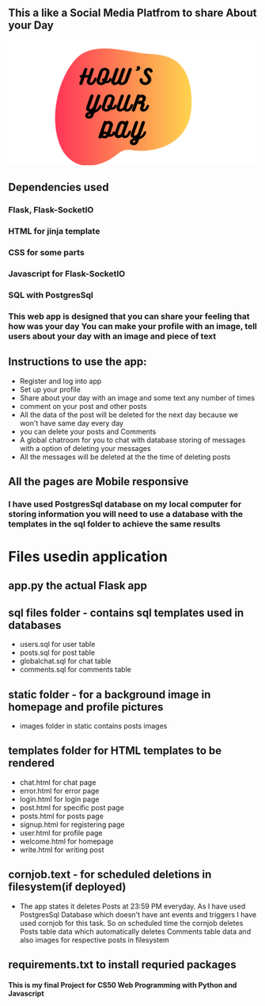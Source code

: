 ## This a like a Social Media Platfrom to share  About your Day
![logo](https://github.com/codekushi/howsyourday/blob/master/logo.png?raw=true)
## Dependencies used
### Flask, Flask-SocketIO
### HTML for jinja template
### CSS for some parts
### Javascript for Flask-SocketIO
### SQL with PostgresSql

### This web app is designed that you can share your feeling that how was your day You can make your profile with an image, tell users about your day with an image and piece of text

## Instructions to use the app:
- Register and log into app
- Set up your profile
- Share about your day with an image and some text any number of times
- comment on your post and other posts
- All the data of the post will be deleted for the next day because we won't have same day every day
- you can delete your posts and Comments
- A global chatroom for you to chat with database storing of messages with a option of deleting your messages
- All the messages will be deleted at the the time of deleting posts

## All the pages are Mobile responsive

### I have used PostgresSql database on my local computer for storing information you will need to use a database with the templates in the sql folder to achieve the same results

# Files usedin application
## app.py the actual Flask app
## sql files folder - contains sql templates used in databases
- users.sql for user table
- posts.sql for post table
- globalchat.sql for chat table
- comments.sql for comments table
## static folder - for a background image in homepage and profile pictures
- images folder in static contains posts images
## templates folder for HTML templates to be rendered
- chat.html for chat page
- error.html for error page
- login.html for login page
- post.html for specific post page
- posts.html for posts page
- signup.html for registering page
- user.html for profile page
- welcome.html for homepage
- write.html for writing post
## cornjob.text - for scheduled deletions in filesystem(if deployed)
- The app states it deletes Posts at 23:59 PM everyday. As I have used PostgresSql Database which doesn't have ant events and triggers I have used cornjob for this task. So on scheduled time the cornjob deletes Posts table data which automatically deletes Comments table data and also images for respective posts in filesystem
## requirements.txt to install requried packages

#### This is my final Project for CS50 Web Programming with Python and Javascript
